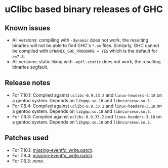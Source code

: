 # uClibc based binary releases of GHC

## Known issues

 * All versions: compiling with `-dynamic` does not work, the resulting binaries will not be able to find GHC's `*.so` files. Similarly, GHC cannot be compiled with `DYNAMIC_GHC_PROGRAMS = YES` which is the default for `>=7.8`.
 * All versions: static liking with `-optl-static` does not work, the resulting binaries segfault.

## Release notes

 * For 7.10.1: Compiled against `uclibc-0.9.33.2` and `linux-headers-3.18` on a gentoo system. Depends on `libgmp.so.10` and `libncursesw.so.5`.
 * For 7.8.4: Compiled against `uclibc-0.9.33.2` and `linux-headers-3.18` on a gentoo system. Depends on `libgmp.so.10` and `libncursesw.so.5`.
 * For 7.6.3: Compiled against `uclibc-0.9.33.2` and `linux-headers-3.18` on a gentoo system. Depends on `libgmp.so.10` and `libncursesw.so.5`.

## Patches used

 * For 7.10.1: [missing-eventfd_write.patch](patches/missing-eventfd_write.patch).
 * For 7.8.4: [missing-eventfd_write.patch](patches/missing-eventfd_write.patch).
 * For 7.6.3: *none*.
